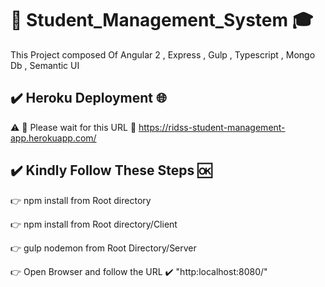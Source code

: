 #  :department_store: Student_Management_System   :mortar_board: 
This Project composed Of Angular 2 , Express , Gulp , Typescript , Mongo Db , Semantic UI

##  :heavy_check_mark:  Heroku Deployment   :globe_with_meridians:
                                                                                                                
:warning:   :checkered_flag:  Please wait for this URL    :link:   https://ridss-student-management-app.herokuapp.com/  
  
##  :heavy_check_mark:  Kindly Follow These Steps   :ok:
  
   :point_right: npm install from Root directory
                                                                 
                                                                    
   :point_right: npm install from Root directory/Client
                                                                    
                                                                      
   :point_right: gulp nodemon from Root Directory/Server
                                                                      
                                                           
   :point_right: Open Browser and follow the URL   :heavy_check_mark:    "http:localhost:8080/"
